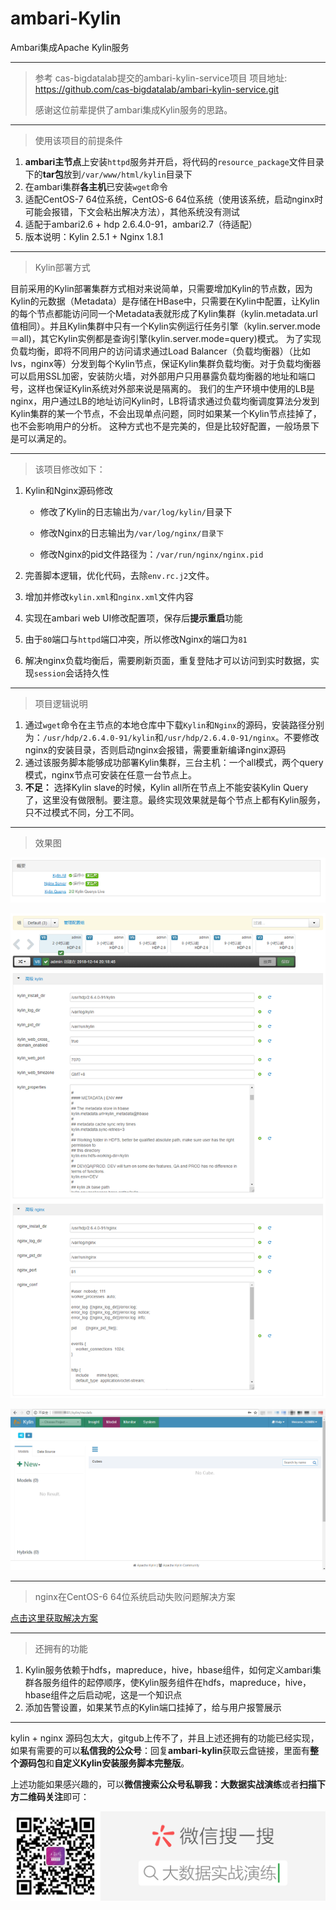 # ambari-Kylin
Ambari集成Apache Kylin服务

---

> 参考 cas-bigdatalab提交的ambari-kylin-service项目
> 项目地址: https://github.com/cas-bigdatalab/ambari-kylin-service.git
>
> 感谢这位前辈提供了ambari集成Kylin服务的思路。

---

> 使用该项目的前提条件

1. **ambari主节点**上安装`httpd`服务并开启，将代码的`resource_package`文件目录下的**tar包**放到`/var/www/html/kylin`目录下
2. 在ambari集群**各主机**已安装`wget`命令
3. 适配CentOS-7 64位系统，CentOS-6 64位系统（使用该系统，启动nginx时可能会报错，下文会粘出解决方法），其他系统没有测试
4. 适配于ambari2.6 + hdp 2.6.4.0-91，ambari2.7（待适配）
5. 版本说明：Kylin 2.5.1 + Nginx 1.8.1

---

> Kylin部署方式

目前采用的Kylin部署集群方式相对来说简单，只需要增加Kylin的节点数，因为Kylin的元数据（Metadata）是存储在HBase中，只需要在Kylin中配置，让Kylin的每个节点都能访问同一个Metadata表就形成了Kylin集群（kylin.metadata.url 值相同）。并且Kylin集群中只有一个Kylin实例运行任务引擎（kylin.server.mode＝all)，其它Kylin实例都是查询引擎(kylin.server.mode=query)模式。
为了实现负载均衡，即将不同用户的访问请求通过Load Balancer（负载均衡器）（比如lvs，nginx等）分发到每个Kylin节点，保证Kylin集群负载均衡。对于负载均衡器可以启用SSL加密，安装防火墙，对外部用户只用暴露负载均衡器的地址和端口号，这样也保证Kylin系统对外部来说是隔离的。
我们的生产环境中使用的LB是nginx，用户通过LB的地址访问Kylin时，LB将请求通过负载均衡调度算法分发到Kylin集群的某一个节点，不会出现单点问题，同时如果某一个Kylin节点挂掉了，也不会影响用户的分析。
这种方式也不是完美的，但是比较好配置，一般场景下是可以满足的。

---

> 该项目修改如下：

1. Kylin和Nginx源码修改

   - 修改了Kylin的日志输出为`/var/log/kylin/`目录下

   - 修改Nginx的日志输出为`/var/log/nginx/目录下`

   - 修改Nginx的pid文件路径为：`/var/run/nginx/nginx.pid`
2. 完善脚本逻辑，优化代码，去除`env.rc.j2`文件。
3. 增加并修改`kylin.xml`和`nginx.xml`文件内容
4. 实现在ambari web UI修改配置项，保存后**提示重启**功能
5. 由于`80`端口与`httpd`端口冲突，所以修改Nginx的端口为`81`
6. 解决nginx负载均衡后，需要刷新页面，重复登陆才可以访问到实时数据，实现`session`会话持久性

---

> 项目逻辑说明

1. 通过`wget`命令在主节点的本地仓库中下载`Kylin`和`Nginx`的源码，安装路径分别为：`/usr/hdp/2.6.4.0-91/kylin`和`/usr/hdp/2.6.4.0-91/nginx`。不要修改nginx的安装目录，否则启动nginx会报错，需要重新编译nginx源码
2. 通过该服务脚本能够成功部署Kylin集群，三台主机：一个all模式，两个query模式，nginx节点可安装在任意一台节点上。
3. **不足：** 选择Kylin slave的时候，Kylin all所在节点上不能安装Kylin Query了，这里没有做限制。要注意。最终实现效果就是每个节点上都有Kylin服务，只不过模式不同，分工不同。

---

> 效果图

![](https://raw.githubusercontent.com/841809077/blog-img/master/20181110/20181214222045.jpg)

![](https://raw.githubusercontent.com/841809077/blog-img/master/20181110/20181214223927.png)

![](https://raw.githubusercontent.com/841809077/blog-img/master/20181110/20181213234222.jpg)

---

> nginx在CentOS-6 64位系统启动失败问题解决方案

[点击这里获取解决方案](https://841809077.github.io/2018/05/21/Nginx%E5%AE%89%E8%A3%85%E9%85%8D%E7%BD%AE.html#5-ngnix%E5%9C%A8CentOS-6%E7%B3%BB%E7%BB%9F%E5%90%AF%E5%8A%A8%E6%8A%A5%E9%94%99)

---

> 还拥有的功能

1. Kylin服务依赖于hdfs，mapreduce，hive，hbase组件，如何定义ambari集群各服务组件的起停顺序，使Kylin服务组件在hdfs，mapreduce，hive，hbase组件之后启动呢，这是一个知识点
2. 添加告警设置，如果某节点的Kylin端口挂掉了，给与用户报警展示

---
kylin + nginx 源码包太大，gitgub上传不了，并且上述还拥有的功能已经实现，如果有需要的可以**私信我的公众号**：回复**ambari-kylin**获取云盘链接，里面有**整个源码包**和**自定义Kylin安装服务脚本完整版**。

上述功能如果感兴趣的，可以**微信搜索公众号私聊我：大数据实战演练**或者**扫描下方二维码关注**即可：

![](https://raw.githubusercontent.com/841809077/blog-img/master/20181110/20181213235322.png)	




